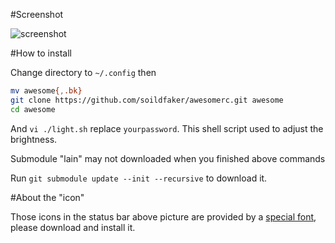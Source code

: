 
#Screenshot

![screenshot](http://ww1.sinaimg.cn/large/005Nt2Qyjw1f23cfgm7mij311y0lcdw3.jpg)

#How to install

Change directory to ` ~/.config ` then 

```bash
mv awesome{,.bk}
git clone https://github.com/soildfaker/awesomerc.git awesome
cd awesome
```

And ` vi ./light.sh ` replace ` yourpassword `. This shell script used to adjust the brightness.

Submodule "lain" may not downloaded when you finished above commands

Run ` git submodule update --init --recursive ` to download it.

#About the "icon"

Those icons in the status bar above picture are provided by a [special font](https://github.com/FortAwesome/Font-Awesome/), please download and install it.
